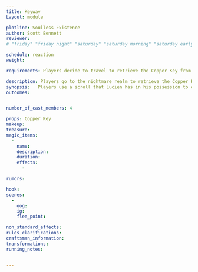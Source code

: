 ```yaml
---
title: Keyway
Layout: module

plotline: Soulless Existence
author: Scott Bennett
reviewer: 
# "friday" "friday night" "saturday" "saturday morning" "saturday early afternoon" "saturday early evening" "saturday night" "reaction" "tavern setup" "townsfolk" "randoms"

schedule: reaction
weight: 

requirements: Players decide to travel to retrieve the Copper Key from the keeping of the lord of nightmare. 

description: Players go to the nightmare realm to retrieve the Copper Key. 
synopsis:   Players use a scroll that Lucien has in his possession to offer a dream to the lord of nightmare. This dream must be given willingly but but be described in great detail. The Lord of nightmares may be angered if the dream that is offered is not detailed or of personal import. A cast member will record the offered dream for the hungering horror to call back to as well as judging the dream per the rubric detailed in "Dream with Me". If the dream meets the standards of the lord of nightmare a gate will open at some point later in the event and the one that offered the dream will be able to enter it. the gate will admit the one that offered the dream and 3 others but no more. Once the players have entered into the Portal they will see a long path comprised of the 2 large rope lights. At the end of hte path is a pedestol with the copper key upon it. The Dream lurkers and the hungering horror will attack the players as they attempt to retrieve the key drawn by the power that the dreamer offered. The hungering horror is bound to the one that offered the dream and will attempt to slay them as they 
outcomes: 


number_of_cast_members: 4 

props: Copper Key
makeup: 
treasure: 
magic_items:
  - 
    name: 
    description:  
    duration: 
    effects: 
      - 

rumors: 

hook: 
scenes: 
  - 
    oog: 
    ig: 
    flee_point: 

non_standard_effects: 
rules_clarifications: 
craftsman_information: 
transformations: 
running_notes: 


---
```

